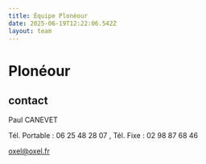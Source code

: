 ```yaml
---
title: Équipe Plonéour 
date: 2025-06-19T12:22:06.542Z
layout: team
---
```


# Plonéour 



## contact 

Paul CANEVET

Tél. Portable : 06 25 48 28 07 , Tél. Fixe : 02 98 87 68 46

oxel@oxel.fr

